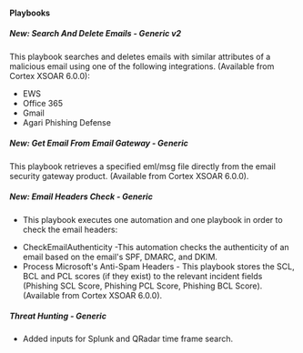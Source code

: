 
#### Playbooks
##### New: **Search And Delete Emails - Generic v2**
This playbook searches and deletes emails with similar attributes of a malicious email using one of the following integrations. (Available from Cortex XSOAR 6.0.0): 
- EWS
- Office 365
- Gmail
- Agari Phishing Defense
##### New: Get Email From Email Gateway - Generic
This playbook retrieves a specified eml/msg file directly from the email security gateway product. (Available from Cortex XSOAR 6.0.0).
##### New: Email Headers Check - Generic
- This playbook executes one automation and one playbook in order to check the email headers:
* CheckEmailAuthenticity -This automation checks the authenticity of an email based on the email's SPF, DMARC, and DKIM.
* Process Microsoft's Anti-Spam Headers - This playbook stores the SCL, BCL and PCL scores (if they exist) to the relevant incident fields (Phishing SCL Score, Phishing PCL Score, Phishing BCL Score). (Available from Cortex XSOAR 6.0.0).
##### Threat Hunting - Generic
- Added inputs for Splunk and QRadar time frame search.
